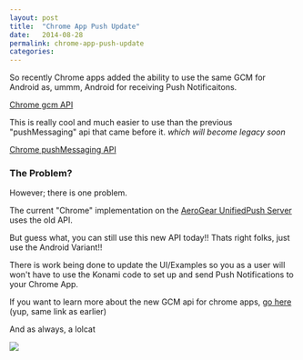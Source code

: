 ```yaml
---
layout: post
title:  "Chrome App Push Update"
date:   2014-08-28
permalink: chrome-app-push-update
categories: 
---
```


So recently Chrome apps added the ability to use the same GCM for Android as, ummm, Android for receiving Push Notificaitons.

[Chrome gcm API](https://developer.chrome.com/apps/gcm)

This is really cool and much easier to use than the previous "pushMessaging" api that came before it. _which will become legacy soon_

[Chrome pushMessaging API](https://developer.chrome.com/apps/pushMessaging)

### The Problem?

However; there is one problem.

The current "Chrome" implementation on the [AeroGear UnifiedPush Server](https://github.com/aerogear/aerogear-unifiedpush-server/releases/tag/1.0.0.Final) uses the old API.

But guess what, you can still use this new API today!!  Thats right folks,  just use the Android Variant!!

There is work being done to update the UI/Examples so you as a user will won't have to use the Konami code to set up and send Push Notifications to your Chrome App.


If you want to learn more about the new GCM api for chrome apps,  [go here](https://developer.chrome.com/apps/gcm) (yup,  same link as earlier)


And as always,  a lolcat


![](http://whall.org/blog/files/lolcats-enthralling.jpg)





